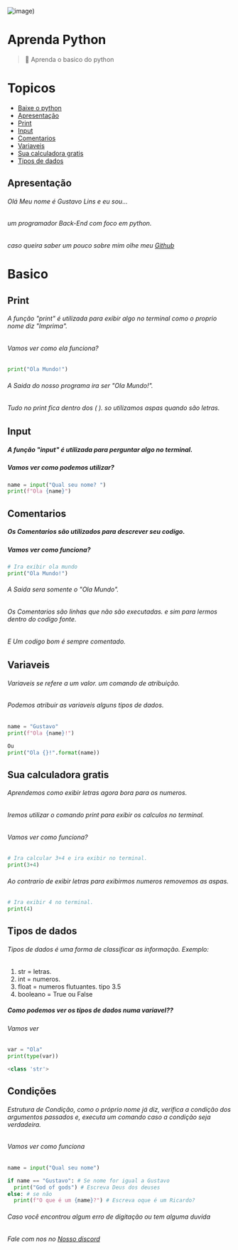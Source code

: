 ![___image___)](https://user-images.githubusercontent.com/60306241/77236909-bf343d80-6ba1-11ea-828f-5cfd5011c557.png)

# Aprenda Python
> :snake: Aprenda o basico do python

# Topicos
- [Baixe o python](https://www.python.org/)
- [Apresentação](#apresentação)
- [Print](#print)
- [Input](#input)
- [Comentarios](#comentarios)
- [Variaveis](#variaveis)
- [Sua calculadora gratis](#Sua-calculadora-gratis)
- [Tipos de dados](#tipos-de-dados)
## Apresentação
###### Olá Meu nome é Gustavo Lins e eu sou...
###### um programador Back-End com foco em python.
###### caso queira saber um pouco sobre mim olhe meu [Github](https://github.com/freazesss)

# Basico
## Print
###### A função "print" é utilizada para exibir algo no terminal como o proprio nome diz "Imprima".
###### Vamos ver como ela funciona?
```python
print("Ola Mundo!")
```
###### A Saida do nosso programa ira ser "Ola Mundo!".
###### Tudo no print fica dentro dos ( ). so utilizamos aspas quando são letras.
## Input
##### A função "input" é utilizada para perguntar algo no terminal.
##### Vamos ver como podemos utilizar?
```py
name = input("Qual seu nome? ")
print(f"Ola {name}")
```
## Comentarios
##### Os Comentarios são utilizados para descrever seu codigo.
##### Vamos ver como funciona?
```python
# Ira exibir ola mundo
print("Ola Mundo!")
```
###### A Saida sera somente o "Ola Mundo".
###### Os Comentarios são linhas que não são executadas. e sim para lermos dentro do codigo fonte.
###### E Um codigo bom é sempre comentado.
## Variaveis
###### Variaveis se refere a um valor. um comando de atribuição.
###### Podemos atribuir as variaveis alguns tipos de dados.
```python
name = "Gustavo"
print(f"Ola {name}!")

Ou
print("Ola {}!".format(name))
```
## Sua calculadora gratis
###### Aprendemos como exibir letras agora bora para os numeros.
###### Iremos utilizar o comando print para exibir os calculos no terminal.
###### Vamos ver como funciona?
```python
# Ira calcular 3+4 e ira exibir no terminal.
print(3+4)
```
###### Ao contrario de exibir letras para exibirmos numeros removemos as aspas.
```python
# Ira exibir 4 no terminal.
print(4)
```
## Tipos de dados
###### Tipos de dados é uma forma de classificar as informação. Exemplo:
1. str = letras.
2. int = numeros.
3. float = numeros flutuantes. tipo 3.5
4. booleano = True ou False
##### Como podemos ver os tipos de dados numa variavel??
###### Vamos ver
```python
var = "Ola"
print(type(var))

<class 'str'>
```
## Condições
###### Estrutura de Condição, como o próprio nome já diz, verifica a condição dos argumentos passados e, executa um comando caso a condição seja verdadeira.
###### Vamos ver como funciona
```py
name = input("Qual seu nome")

if name == "Gustavo": # Se nome for igual a Gustavo
  print("God of gods") # Escreva Deus dos deuses
else: # se não
  print(f"O que é um {name}?") # Escreva oque é um Ricardo?
```

###### Caso você encontrou algum erro de digitação ou tem alguma duvida
###### Fale com nos no [Nosso discord](https://discord.gg/GDBrNDU)
